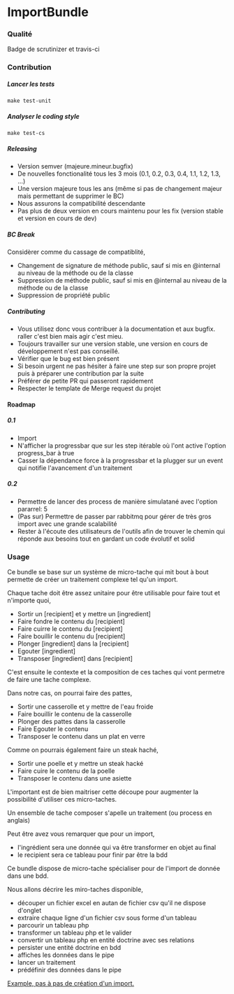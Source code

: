 # ImportBundle

### Qualité

Badge de scrutinizer et travis-ci

### Contribution

##### Lancer les tests

```
make test-unit
```

##### Analyser le coding style

```
make test-cs
```

##### Releasing

- Version semver (majeure.mineur.bugfix)
- De nouvelles fonctionalité tous les 3 mois (0.1, 0.2, 0.3, 0.4, 1.1, 1.2, 1.3, ...)
- Une version majeure tous les ans (même si pas de changement majeur mais permettant de supprimer le BC)
- Nous assurons la compatibilité descendante
- Pas plus de deux version en cours maintenu pour les fix (version stable et version en cours de dev)

##### BC Break

Considèrer comme du cassage de compatiblité,
- Changement de signature de méthode public, sauf si mis en @internal au niveau de la méthode ou de la classe
- Suppression de méthode public, sauf si mis en @internal au niveau de la méthode ou de la classe
- Suppression de propriété public

##### Contributing

- Vous utilisez donc vous contribuer à la documentation et aux bugfix. raller c'est bien mais agir c'est mieu.
- Toujours travailler sur une version stable, une version en cours de développement n'est pas conseillé.
- Vérifier que le bug est bien présent
- Si besoin urgent ne pas hésiter à faire une step sur son propre projet puis à préparer une contribution par la suite
- Préférer de petite PR qui passeront rapidement
- Respecter le template de Merge request du projet 

#### Roadmap

##### 0.1
- Import
- N'afficher la progressbar que sur les step itérable où l'ont active l'option progress_bar à true
- Casser la dépendance force à la progressbar et la plugger sur un event qui notifie l'avancement d'un traitement

##### 0.2
- Permettre de lancer des process de manière simulatané avec l'option pararrel: 5
- (Pas sur) Permettre de passer par rabbitmq pour gérer de très gros import avec une grande scalabilité 
- Rester à l'écoute des utilisateurs de l'outils afin de trouver le chemin qui réponde aux besoins tout en gardant un code évolutif et solid

### Usage

Ce bundle se base sur un système de micro-tache qui mit bout à bout permette de créer un traitement complexe tel qu'un import.

Chaque tache doit être assez unitaire pour être utilisable pour faire tout et n'importe quoi,
- Sortir un [recipient] et y mettre un [ingredient]
- Faire fondre le contenu du [recipient]
- Faire cuirre le contenu du [recipient]
- Faire bouillir le contenu du [recipient]
- Plonger [ingredient] dans la [recipient]
- Egouter [ingredient]
- Transposer [ingredient] dans [recipient]

C'est ensuite le contexte et la composition de ces taches qui vont permetre de faire une tache complexe.

Dans notre cas, on pourrai faire des pattes,

- Sortir une casserolle et y mettre de l'eau froide
- Faire bouillir le contenu de la casserolle
- Plonger des pattes dans la casserolle
- Faire Egouter le contenu
- Transposer le contenu dans un plat en verre

Comme on pourrais également faire un steak haché,

- Sortir une poelle et y mettre un steak hacké
- Faire cuire le contenu de la poelle
- Transposer le contenu dans une asiette

L'important est de bien maitriser cette découpe pour augmenter la possibilité d'utiliser ces micro-taches.

Un ensemble de tache composer s'apelle un traitement (ou process en anglais)

Peut être avez vous remarquer que pour un import, 
- l'ingrédient sera une donnée qui va être transformer en objet au final
- le recipient sera ce tableau pour finir par être la bdd

Ce bundle dispose de micro-tache spécialiser pour de l'import de donnée dans une bdd.

Nous allons décrire les miro-taches disponible,

- découper un fichier excel en autan de fichier csv qu'il ne dispose d'onglet
- extraire chaque ligne d'un fichier csv sous forme d'un tableau 
- parcourir un tableau php
- transformer un tableau php et le valider
- convertir un tableau php en entité doctrine avec ses relations
- persister une entité doctrine en bdd
- affiches les données dans le pipe
- lancer un traitement
- prédéfinir des données dans le pipe

[Example, pas à pas de création d'un import.](./doc/pas_a_pas.md)